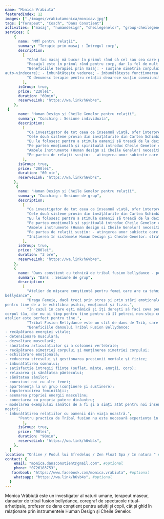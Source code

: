 ```yaml
---
name: "Monica Vrabiuta"
featuredIndex: 12
images: ["./images/vrabiutamonica/monicav.jpg"]
tags: ["Terapeut", "Coach", "Dans Constient"]
activities: ["masaj", "humandesign", "cheilegenelor", "group-cheilegenelor", "group-humandesign", "group-dans"]
services: [
    {
      name: "MMT pentru relații",
      summary: "Terapie prin masaj : Întregul corp",
      description:
        [
          "Când fac masaj mă bucur în primul rând că cel sau cea care primește se poate odihni, se poate relaxa, poate să aibă acel timp cu sine, pentru sine care ajută corpul să vină blând către starea de echilibru sufletesc.",
          "Masajul este în primul rând pentru corp, dar la fel de mult este și pentru suflet.",
          "Beneficiile terapiei prin masaj: - susține simetria corpului; - relaxează mintea; - tratează spre o stare generală de bine sistemul muscular, osos, cardiovascular, limfatic, nervos; - te conecteaza cu propriul corp și cu părți ale corpului pe care le ignori sau de care nu ești constient/a; - eliberează emoții blocate în diferite părți ale corpului; - ajuta corpul să se îndrepte lin către starea de homeostazie (starea optimă de regenerare,
auto-vindecare); - îmbunătățește vederea; - îmbunătățește funcționarea organelor; - deblochează contracturile; - liniștește durerea simțită în diferite zone ale corpului; - susține circulația libera a energiei prin corp; - te susține să ai un somn cu adevărat odihnitor.",
          "O denumesc terapie pentru relații deoarece susțin conexiunile armonioase dintre oameni prin acest masaj. Indiferent dacă te afli sau nu într-o relație, relaxarea corpului este punctul de pornire spre atingerea relațiilor armonioase cu toți oamenii din viața ta.",
        ],
      isGroup: true,
      price: "220lei",
      duration: "60min",
      reserveLink: "https://wa.link/h6vb4s",
    },
 {
      name: "Human Design și Cheile Genelor pentru relații",
      summary: "Coaching : Sesiune individuala",
      description:
        [
          "Ca investigator de tot ceea ce înseamnă viață, ofer interpretări și ghidaj prin instrumentele Human Design și Cheile Genelor.",
          "Cele două sisteme provin din învățăturile din Cartea Schimbărilor - I Ching.",
          "Eu le folosesc pentru a stimula oamenii să treacă de la deciziile luate exclusiv din minte la deciziile luate în mod integru din tot corpul. Strict pentru acest scop interpretez profilul de Human design si ghidez blând pașii care sunt importanți pentru o viață sănătoasă într-un corp cu un design unic.",
          "Pe partea emoțională și spirituală introduc Cheile Genelor care aduc profunzime prin înțelegerea Umbrelor și Darurilor omului. Aici folosesc un limbaj simplu și ajut la înțelegerea conceptelor si principiilor de bază umane și universale.",
          "Ambele instrumente (Human design si Cheile Genelor) necesită o inițiere blândă, pentru ca scopul lor, acela de a ne bucura de viața noastră, liberi, să fie atins prin forțe proprii.",
          "Pe partea de relații susțin: - atingerea unor subiecte care țin de conștientizarea rănilor noastre moștenite prin ADN; - asumarea celui mai important Dar din profilul cheilor genelor care are legătură cu zona ombilicului, centrul puterii emoționale; - înțelegerea vocației și activarea Darului vocației în corp (prin coloana vertebrală); - parcurgerea Căii karmice, Căii Inteligenței și Căii iubirii.",
        ],
      isGroup: true,
      price: "200lei",
      duration: "60 min",
      reserveLink: "https://wa.link/h6vb4s",
    },
     {
      name: "Human Design și Cheile Genelor pentru relații",
      summary: "Coaching : Sesiune de grup",
      description:
        [
          "Ca investigator de tot ceea ce înseamnă viață, ofer interpretări și ghidaj prin instrumentele Human Design și Cheile Genelor.",
          "Cele două sisteme provin din învățăturile din Cartea Schimbărilor - I Ching.",
          "Eu le folosesc pentru a stimula oamenii să treacă de la deciziile luate exclusiv din minte la deciziile luate în mod integru din tot corpul. Strict pentru acest scop interpretez profilul de Human design si ghidez blând pașii care sunt importanți pentru o viață sănătoasă într-un corp cu un design unic.",
          "Pe partea emoțională și spirituală introduc Cheile Genelor care aduc profunzime prin înțelegerea Umbrelor și Darurilor omului. Aici folosesc un limbaj simplu și ajut la înțelegerea conceptelor si principiilor de bază umane și universale.",
          "Ambele instrumente (Human design si Cheile Genelor) necesită o inițiere blândă, pentru ca scopul lor, acela de a ne bucura de viața noastră, liberi, să fie atins prin forțe proprii.",
          "Pe partea de relații susțin: - atingerea unor subiecte care țin de conștientizarea rănilor noastre moștenite prin ADN; - asumarea celui mai important Dar din profilul cheilor genelor care are legătură cu zona ombilicului, centrul puterii emoționale; - înțelegerea vocației și activarea Darului vocației în corp (prin coloana vertebrală); - parcurgerea Căii karmice, Căii Inteligenței și Căii iubirii.",
          "Inițierea în sistemele Human Design și Cheile Genelor: strategie și autoritate, secvența de activare, secvența Venus.",
        ],
      isGroup: true,
      price: "200lei",
      duration: "3 ore",
      reserveLink: "https://wa.link/h6vb4s",
    },
    {
      name: "Dans conștient cu tehnică de tribal fusion bellydance - pentru femei",
      summary: "Dans : Sesiune de grup",
      description:
        [
          "Atelier de mișcare conștientă pentru femei care are ca tehnică stilul de dans tribal fusion
bellydance",
          "Draga Femeie, dacă treci prin stres și prin stări emoționale puternice atunci dansul poate fi un instrument
pentru tine de a te echilibra psihic, emoțional și fizic.",
          "În cazul în care ești mămică și îți dorești să faci ceva pentru sufletul tău și mai ales pentru
corpul tău, dar nu ai timp pentru tine pentru că îl petreci non-stop cu copilașii atunci acest
atelier este perfect pentru tine.",
          "Tribal Fusion Bellydance este un stil de dans de Trib, care pune în mișcare zona pântecului, zona abdomenului, musculatura care susține coloana vertebrală, lucrează postura întregului corp și permite femeilor să se conecteze la starea lor naturală de a fi. Atelierul se întâmplă între femei.",
          "Beneficiile dansului Tribal Fusion Bellydance:
- recăpătarea energiei vitale;
- detensionare musculară;
- dezvoltare musculară;
- sănătatea articulațiilor și a coloanei vertebrale;
- recăpătarea simetriei corpului și menținerea simetriei corpului;
- echilibrare emoțională;
- reducerea stresului și gestionarea presiunii mentale și fizice;
- îmbunătățirea somnului;
- satisfacție întregii ființe (suflet, minte, emoții, corp);
- relaxarea și sănătatea pântecului;
- sănătatea sânilor;
- conexiuni noi cu alte femei;
- apartenența la un grup (conținere și sustinere);
- împuternicirea feminității;
- asumarea propriei energii masculine;
- conectarea cu propria putere dinăuntru;
- modelarea exemplului sănătos de a fi și a simți atât pentru noi însene cât și pentru copiii
noștri;
- îmbunătățirea relațiilor cu oamenii din viața noastră.",
      "Pentru practica de Tribal fusion nu este necesară experiența în vreo tehnică de dans.",
        ],
      isGroup: true,
      price: "90lei",
      duration: "90min",
      reserveLink: "https://wa.link/h6vb4s",
    },
  ]
location: "Online / Podul lui Sfredeluș / Zen Float Spa / în natura " #optional
contact: {
    email: "monica.dansconstient@gmail.com", #optional
    phone: "0726183753",
   facebook: "https://www.facebook.com/monica.vrabiuta", #optional
    whatsapp: "https://wa.link/h6vb4s", #optional
  }
---
```


Monica Vrăbiuță este un investigator al naturii umane, terapeut maseur, dansator de tribal fusion bellydance, coregraf de spectacole ritual-arhetipale, profesor de dans conștient pentru adulți și copii, cât și ghid în relaționare prin instrumentele Human Design și Cheile Genelor.
